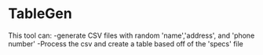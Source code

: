 # TableGen
This tool can:
-generate CSV files with random 'name','address', and 'phone number'
-Process the csv and create a table based off of the 'specs' file
